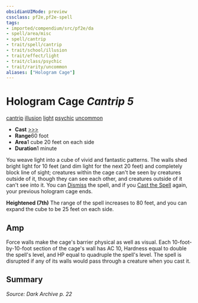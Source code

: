 ```yaml
---
obsidianUIMode: preview
cssclass: pf2e,pf2e-spell
tags:
- imported/compendium/src/pf2e/da
- spell/area/misc
- spell/cantrip
- trait/spell/cantrip
- trait/school/illusion
- trait/effect/light
- trait/class/psychic
- trait/rarity/uncommon
aliases: ["Hologram Cage"]
---
```

# Hologram Cage *Cantrip 5*   
[cantrip](cantrip.md)  [illusion](illusion.md)  [light](rules/traits/light.md)  [psychic](rules/traits/psychic-da.md)  [uncommon](uncommon.md)  

- **Cast** [>>>](chapter-9-playing-the-game.md#Actions "Three-Action") 
- **Range**60 foot
- **Area**1 cube 20 feet on each side
- **Duration**1 minute

You weave light into a cube of vivid and fantastic patterns. The walls shed bright light for 10 feet (and dim light for the next 20 feet) and completely block line of sight; creatures within the cage can't be seen by creatures outside of it, though they can see each other, and creatures outside of it can't see into it. You can [Dismiss](dismiss.md) the spell, and if you [Cast the Spell](cast-a-spell.md) again, your previous hologram cage ends.

**Heightened (7th)** The range of the spell increases to 80 feet, and you can expand the cube to be 25 feet on each side.

## Amp

Force walls make the cage's barrier physical as well as visual. Each 10-foot-by-10-foot section of the cage's wall has AC 10, Hardness equal to double the spell's level, and HP equal to quadruple the spell's level. The spell is disrupted if any of its walls would pass through a creature when you cast it.

## Summary

*Source: Dark Archive p. 22*